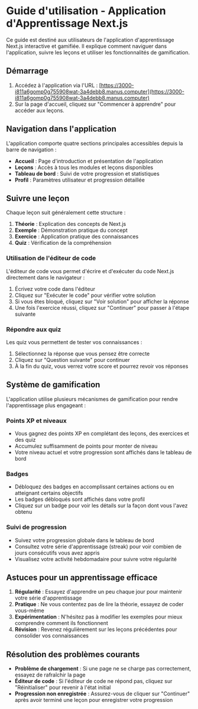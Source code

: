 # Guide d'utilisation - Application d'Apprentissage Next.js

Ce guide est destiné aux utilisateurs de l'application d'apprentissage Next.js interactive et gamifiée. Il explique comment naviguer dans l'application, suivre les leçons et utiliser les fonctionnalités de gamification.

## Démarrage

1. Accédez à l'application via l'URL : [https://3000-i811a6gomp0g755908wat-3a4debb8.manus.computer](https://3000-i811a6gomp0g755908wat-3a4debb8.manus.computer)
2. Sur la page d'accueil, cliquez sur "Commencer à apprendre" pour accéder aux leçons.

## Navigation dans l'application

L'application comporte quatre sections principales accessibles depuis la barre de navigation :

- **Accueil** : Page d'introduction et présentation de l'application
- **Leçons** : Accès à tous les modules et leçons disponibles
- **Tableau de bord** : Suivi de votre progression et statistiques
- **Profil** : Paramètres utilisateur et progression détaillée

## Suivre une leçon

Chaque leçon suit généralement cette structure :

1. **Théorie** : Explication des concepts de Next.js
2. **Exemple** : Démonstration pratique du concept
3. **Exercice** : Application pratique des connaissances
4. **Quiz** : Vérification de la compréhension

### Utilisation de l'éditeur de code

L'éditeur de code vous permet d'écrire et d'exécuter du code Next.js directement dans le navigateur :

1. Écrivez votre code dans l'éditeur
2. Cliquez sur "Exécuter le code" pour vérifier votre solution
3. Si vous êtes bloqué, cliquez sur "Voir solution" pour afficher la réponse
4. Une fois l'exercice réussi, cliquez sur "Continuer" pour passer à l'étape suivante

### Répondre aux quiz

Les quiz vous permettent de tester vos connaissances :

1. Sélectionnez la réponse que vous pensez être correcte
2. Cliquez sur "Question suivante" pour continuer
3. À la fin du quiz, vous verrez votre score et pourrez revoir vos réponses

## Système de gamification

L'application utilise plusieurs mécanismes de gamification pour rendre l'apprentissage plus engageant :

### Points XP et niveaux

- Vous gagnez des points XP en complétant des leçons, des exercices et des quiz
- Accumulez suffisamment de points pour monter de niveau
- Votre niveau actuel et votre progression sont affichés dans le tableau de bord

### Badges

- Débloquez des badges en accomplissant certaines actions ou en atteignant certains objectifs
- Les badges débloqués sont affichés dans votre profil
- Cliquez sur un badge pour voir les détails sur la façon dont vous l'avez obtenu

### Suivi de progression

- Suivez votre progression globale dans le tableau de bord
- Consultez votre série d'apprentissage (streak) pour voir combien de jours consécutifs vous avez appris
- Visualisez votre activité hebdomadaire pour suivre votre régularité

## Astuces pour un apprentissage efficace

1. **Régularité** : Essayez d'apprendre un peu chaque jour pour maintenir votre série d'apprentissage
2. **Pratique** : Ne vous contentez pas de lire la théorie, essayez de coder vous-même
3. **Expérimentation** : N'hésitez pas à modifier les exemples pour mieux comprendre comment ils fonctionnent
4. **Révision** : Revenez régulièrement sur les leçons précédentes pour consolider vos connaissances

## Résolution des problèmes courants

- **Problème de chargement** : Si une page ne se charge pas correctement, essayez de rafraîchir la page
- **Éditeur de code** : Si l'éditeur de code ne répond pas, cliquez sur "Réinitialiser" pour revenir à l'état initial
- **Progression non enregistrée** : Assurez-vous de cliquer sur "Continuer" après avoir terminé une leçon pour enregistrer votre progression
